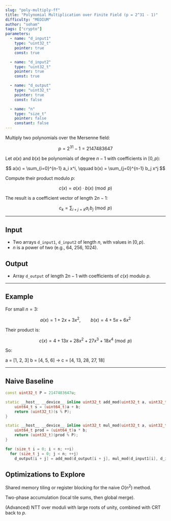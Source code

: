 ```yaml
---
slug: "poly-multiply-ff"
title: "Polynomial Multiplication over Finite Field (p = 2^31 - 1)"
difficulty: "MEDIUM"
author: "soham"
tags: ["crypto"]
parameters:
  - name: "d_input1"
    type: "uint32_t"
    pointer: true
    const: true

  - name: "d_input2"
    type: "uint32_t"
    pointer: true
    const: true

  - name: "d_output"
    type: "uint32_t"
    pointer: true
    const: false

  - name: "n"
    type: "size_t"
    pointer: false
    constant: false
---
```


Multiply two polynomials over the Mersenne field:

$$
p = 2^{31} - 1 = 2147483647
$$

Let $a(x)$ and $b(x)$ be polynomials of degree $n-1$ with coefficients in $[0, p)$:

$$
a(x) = \sum_{i=0}^{n-1} a_i x^i, \qquad
b(x) = \sum_{j=0}^{n-1} b_j x^j
$$

Compute their product modulo $p$:

$$
c(x) = a(x) \cdot b(x) \pmod{p}
$$

The result is a coefficient vector of length $2n - 1$:

$$
c_k = \sum_{i+j=k} a_i \, b_j \pmod{p}
$$

---

## Input

- Two arrays `d_input1`, `d_input2` of length $n$, with values in $[0, p)$.
- $n$ is a power of two (e.g., 64, 256, 1024).

## Output

- Array `d_output` of length $2n - 1$ with coefficients of $c(x)$ modulo $p$.

---

## Example

For small $n=3$:

$$
a(x) = 1 + 2x + 3x^2, \qquad
b(x) = 4 + 5x + 6x^2
$$

Their product is:

$$
c(x) = 4 + 13x + 28x^2 + 27x^3 + 18x^4 \pmod{p}
$$

So:

a = [1, 2, 3]
b = [4, 5, 6]
→ c = [4, 13, 28, 27, 18]

---

## Naive Baseline

```cpp
const uint32_t P = 2147483647u;

static __host__ __device__ inline uint32_t add_mod(uint32_t a, uint32_t b) {
    uint64_t s = (uint64_t)a + b;
    return (uint32_t)(s % P);
}

static __host__ __device__ inline uint32_t mul_mod(uint32_t a, uint32_t b) {
    uint64_t prod = (uint64_t)a * b;
    return (uint32_t)(prod % P);
}

for (size_t i = 0; i < n; ++i)
  for (size_t j = 0; j < n; ++j)
    d_output[i + j] = add_mod(d_output[i + j], mul_mod(d_input1[i], d_input2[j]));
```

## Optimizations to Explore

Shared memory tiling or register blocking for the naive $O(n^2)$ method.

Two-phase accumulation (local tile sums, then global merge).

(Advanced) NTT over moduli with large roots of unity, combined with CRT back to $p$.
